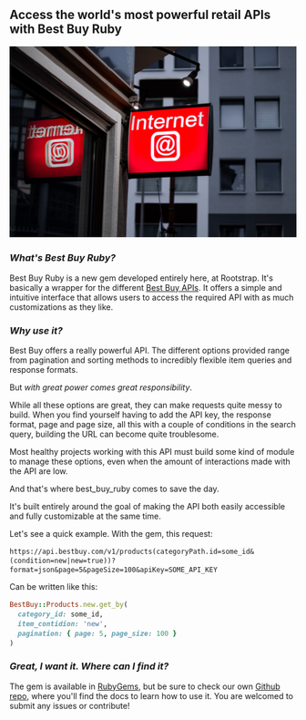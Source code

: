 ## Access the world's most powerful retail APIs with Best Buy Ruby

![Main image](images/internet_sign.jpg)

### _What's Best Buy Ruby?_

Best Buy Ruby is a new gem developed entirely here, at Rootstrap. It's basically a wrapper for the different [Best Buy APIs](https://bestbuyapis.github.io/api-documentation/). It offers a simple and intuitive interface that allows users to access the required API with as much customizations as they like.

### _Why use it?_

Best Buy offers a really powerful API. The different options provided range from pagination and sorting methods to incredibly flexible item queries and response formats.

But _with great power comes great responsibility_.

While all these options are great, they can make requests quite messy to build. When you find yourself having to add the API key, the response format, page and page size, all this with a couple of conditions in the search query, building the URL can become quite troublesome.

Most healthy projects working with this API must build some kind of module to manage these options, even when the amount of interactions made with the API are low.

And that's where best_buy_ruby comes to save the day.

It's built entirely around the goal of making the API both easily accessible and fully customizable at the same time.

Let's see a quick example. With the gem, this request:

```
https://api.bestbuy.com/v1/products(categoryPath.id=some_id&(condition=new|new=true))?format=json&page=5&pageSize=100&apiKey=SOME_API_KEY
```

Can be written like this:

```ruby
BestBuy::Products.new.get_by(
  category_id: some_id,
  item_contidion: 'new',
  pagination: { page: 5, page_size: 100 }
)
```

### _Great, I want it. Where can I find it?_

The gem is available in [RubyGems](https://rubygems.org/gems/best_buy_ruby), but be sure to check our own [Github repo](https://github.com/rootstrap/best_buy_ruby), where you'll find the docs to learn how to use it. You are welcomed to submit any issues or contribute!
